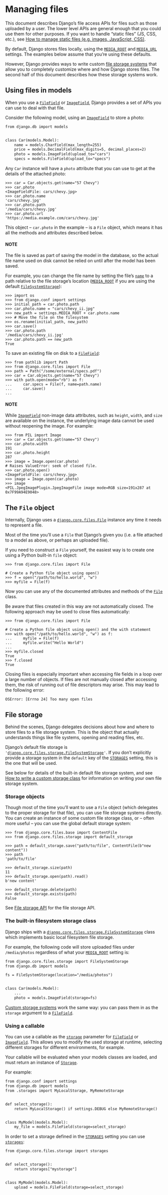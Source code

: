 # Managing files

This document describes Django’s file access APIs for files such as those
uploaded by a user. The lower level APIs are general enough that you could use
them for other purposes. If you want to handle “static files” (JS, CSS, etc.),
see [How to manage static files (e.g. images, JavaScript, CSS)](../howto/static-files/index.md).

By default, Django stores files locally, using the [`MEDIA_ROOT`](../ref/settings.md#std-setting-MEDIA_ROOT) and
[`MEDIA_URL`](../ref/settings.md#std-setting-MEDIA_URL) settings. The examples below assume that you’re using these
defaults.

However, Django provides ways to write custom [file storage systems]() that
allow you to completely customize where and how Django stores files. The
second half of this document describes how these storage systems work.

<a id="file-storage"></a>

## Using files in models

When you use a [`FileField`](../ref/models/fields.md#django.db.models.FileField) or
[`ImageField`](../ref/models/fields.md#django.db.models.ImageField), Django provides a set of APIs you can use
to deal with that file.

Consider the following model, using an [`ImageField`](../ref/models/fields.md#django.db.models.ImageField) to
store a photo:

```default
from django.db import models


class Car(models.Model):
    name = models.CharField(max_length=255)
    price = models.DecimalField(max_digits=5, decimal_places=2)
    photo = models.ImageField(upload_to="cars")
    specs = models.FileField(upload_to="specs")
```

Any `Car` instance will have a `photo` attribute that you can use to get at
the details of the attached photo:

```pycon
>>> car = Car.objects.get(name="57 Chevy")
>>> car.photo
<ImageFieldFile: cars/chevy.jpg>
>>> car.photo.name
'cars/chevy.jpg'
>>> car.photo.path
'/media/cars/chevy.jpg'
>>> car.photo.url
'https://media.example.com/cars/chevy.jpg'
```

This object – `car.photo` in the example – is a `File` object, which means
it has all the methods and attributes described below.

#### NOTE
The file is saved as part of saving the model in the database, so the actual
file name used on disk cannot be relied on until after the model has been
saved.

For example, you can change the file name by setting the file’s
[`name`](../ref/files/file.md#django.core.files.File.name) to a path relative to the file storage’s
location ([`MEDIA_ROOT`](../ref/settings.md#std-setting-MEDIA_ROOT) if you are using the default
[`FileSystemStorage`](../ref/files/storage.md#django.core.files.storage.FileSystemStorage)):

```pycon
>>> import os
>>> from django.conf import settings
>>> initial_path = car.photo.path
>>> car.photo.name = "cars/chevy_ii.jpg"
>>> new_path = settings.MEDIA_ROOT + car.photo.name
>>> # Move the file on the filesystem
>>> os.rename(initial_path, new_path)
>>> car.save()
>>> car.photo.path
'/media/cars/chevy_ii.jpg'
>>> car.photo.path == new_path
True
```

To save an existing file on disk to a [`FileField`](../ref/models/fields.md#django.db.models.FileField):

```pycon
>>> from pathlib import Path
>>> from django.core.files import File
>>> path = Path("/some/external/specs.pdf")
>>> car = Car.objects.get(name="57 Chevy")
>>> with path.open(mode="rb") as f:
...     car.specs = File(f, name=path.name)
...     car.save()
...
```

#### NOTE
While [`ImageField`](../ref/models/fields.md#django.db.models.ImageField) non-image data attributes, such
as `height`, `width`, and `size` are available on the instance, the
underlying image data cannot be used without reopening the image. For
example:

```pycon
>>> from PIL import Image
>>> car = Car.objects.get(name="57 Chevy")
>>> car.photo.width
191
>>> car.photo.height
287
>>> image = Image.open(car.photo)
# Raises ValueError: seek of closed file.
>>> car.photo.open()
<ImageFieldFile: cars/chevy.jpg>
>>> image = Image.open(car.photo)
>>> image
<PIL.JpegImagePlugin.JpegImageFile image mode=RGB size=191x287 at 0x7F99A94E9048>
```

## The `File` object

Internally, Django uses a [`django.core.files.File`](../ref/files/file.md#django.core.files.File) instance any time it
needs to represent a file.

Most of the time you’ll use a `File` that Django’s given you (i.e. a file
attached to a model as above, or perhaps an uploaded file).

If you need to construct a `File` yourself, the easiest way is to create one
using a Python built-in `file` object:

```pycon
>>> from django.core.files import File

# Create a Python file object using open()
>>> f = open("/path/to/hello.world", "w")
>>> myfile = File(f)
```

Now you can use any of the documented attributes and methods
of the [`File`](../ref/files/file.md#django.core.files.File) class.

Be aware that files created in this way are not automatically closed.
The following approach may be used to close files automatically:

```pycon
>>> from django.core.files import File

# Create a Python file object using open() and the with statement
>>> with open("/path/to/hello.world", "w") as f:
...     myfile = File(f)
...     myfile.write("Hello World")
...
>>> myfile.closed
True
>>> f.closed
True
```

Closing files is especially important when accessing file fields in a loop
over a large number of objects. If files are not manually closed after
accessing them, the risk of running out of file descriptors may arise. This
may lead to the following error:

```pytb
OSError: [Errno 24] Too many open files
```

## File storage

Behind the scenes, Django delegates decisions about how and where to store files
to a file storage system. This is the object that actually understands things
like file systems, opening and reading files, etc.

Django’s default file storage is
`'`[`django.core.files.storage.FileSystemStorage`](../ref/files/storage.md#django.core.files.storage.FileSystemStorage)`'`. If you don’t
explicitly provide a storage system in the `default` key of the
[`STORAGES`](../ref/settings.md#std-setting-STORAGES) setting, this is the one that will be used.

See below for details of the built-in default file storage system, and see
[How to write a custom storage class](../howto/custom-file-storage.md) for information on writing your own file
storage system.

### Storage objects

Though most of the time you’ll want to use a `File` object (which delegates to
the proper storage for that file), you can use file storage systems directly.
You can create an instance of some custom file storage class, or – often more
useful – you can use the global default storage system:

```pycon
>>> from django.core.files.base import ContentFile
>>> from django.core.files.storage import default_storage

>>> path = default_storage.save("path/to/file", ContentFile(b"new content"))
>>> path
'path/to/file'

>>> default_storage.size(path)
11
>>> default_storage.open(path).read()
b'new content'

>>> default_storage.delete(path)
>>> default_storage.exists(path)
False
```

See [File storage API](../ref/files/storage.md) for the file storage API.

<a id="builtin-fs-storage"></a>

### The built-in filesystem storage class

Django ships with a [`django.core.files.storage.FileSystemStorage`](../ref/files/storage.md#django.core.files.storage.FileSystemStorage) class
which implements basic local filesystem file storage.

For example, the following code will store uploaded files under
`/media/photos` regardless of what your [`MEDIA_ROOT`](../ref/settings.md#std-setting-MEDIA_ROOT) setting is:

```default
from django.core.files.storage import FileSystemStorage
from django.db import models

fs = FileSystemStorage(location="/media/photos")


class Car(models.Model):
    ...
    photo = models.ImageField(storage=fs)
```

[Custom storage systems](../howto/custom-file-storage.md) work the same way:
you can pass them in as the `storage` argument to a
[`FileField`](../ref/models/fields.md#django.db.models.FileField).

### Using a callable

You can use a callable as the [`storage`](../ref/models/fields.md#django.db.models.FileField.storage)
parameter for [`FileField`](../ref/models/fields.md#django.db.models.FileField) or
[`ImageField`](../ref/models/fields.md#django.db.models.ImageField). This allows you to modify the used
storage at runtime, selecting different storages for different environments,
for example.

Your callable will be evaluated when your models classes are loaded, and must
return an instance of [`Storage`](../ref/files/storage.md#django.core.files.storage.Storage).

For example:

```default
from django.conf import settings
from django.db import models
from .storages import MyLocalStorage, MyRemoteStorage


def select_storage():
    return MyLocalStorage() if settings.DEBUG else MyRemoteStorage()


class MyModel(models.Model):
    my_file = models.FileField(storage=select_storage)
```

In order to set a storage defined in the [`STORAGES`](../ref/settings.md#std-setting-STORAGES) setting you can
use [`storages`](../ref/files/storage.md#django.core.files.storage.storages):

```default
from django.core.files.storage import storages


def select_storage():
    return storages["mystorage"]


class MyModel(models.Model):
    upload = models.FileField(storage=select_storage)
```
